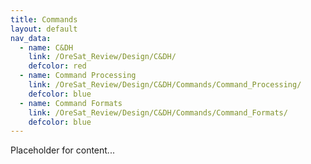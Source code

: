 ```yaml
---
title: Commands
layout: default
nav_data:
  - name: C&DH
    link: /OreSat_Review/Design/C&DH/
    defcolor: red
  - name: Command Processing
    link: /OreSat_Review/Design/C&DH/Commands/Command_Processing/
    defcolor: blue
  - name: Command Formats
    link: /OreSat_Review/Design/C&DH/Commands/Command_Formats/
    defcolor: blue
---
```



Placeholder for content...
